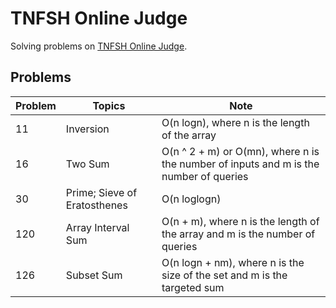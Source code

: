 # TNFSH Online Judge
Solving problems on [TNFSH Online Judge](https://toj.tfcis.org/oj/proset/).

## Problems
|Problem|Topics|Note|
|-|-|-|
|11|Inversion|O(n logn), where n is the length of the array|
|16|Two Sum|O(n ^ 2 + m) or O(mn), where n is the number of inputs and m is the number of queries|
|30|Prime; Sieve of Eratosthenes|O(n loglogn)|
|120|Array Interval Sum|O(n + m), where n is the length of the array and m is the number of queries|
|126|Subset Sum|O(n logn + nm), where n is the size of the set and m is the targeted sum|
